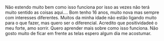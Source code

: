 Não estendo muito bem como isso funciona por isso as vezes não terá muito sentido as coisas aqui....
Bom tenho 16 anos, muito nova mas sempre com interesses diferentes.
Muitos da minha idade não estão ligando muito para o que fazer, mas quero ser o diferencial.
Acredito que positividadeé o meu forte, amo sorrir.
Quero aprender mais sobre como isso funciona.
Não gosto muito de ficar em frente as telas espero algum dia me acostumar.
